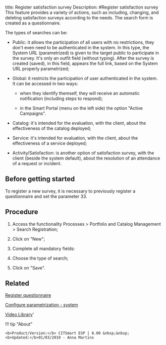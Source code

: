 title: Register satisfaction survey
Description: 
#Register satisfaction survey
This feature provides a variety of actions, such as including, changing, and deleting satisfaction surveys according to the needs.
The search form is created as a questionnaire.

The types of searches can be:

-   Public: it allows the participation of all users with no restrictions,
    they don't even need to be authenticated in the system. In this type, the
    System URL (parametrized) is given to the target public to participate in
    the survey. It's only an outfit field (without typing). After the survey is
    created (saved), in this field, appears the full link, based on the System
    URL properly parametrized;

-   Global: it restricts the participation of user authenticated in the
    system. It can be accessed in two ways:

    -   when they identify themself, they will receive an automatic notification
        (including steps to respond);

    -   in the Smart Portal (menu on the left side) the option "Active
        Campaigns".

-   Catalog: it's intended for the evaluation, with the client, about the
    effectiveness of the catalog deployed;

-   Service: it's intended for evaluation, with the client, about the
    effectiveness of a service deployed;

-   Activity/Satisfaction: is another option of satisfaction survey, with
    the client (beside the system default), about the resolution of an
    attendance of a request or incident.


Before getting started
--------------------------

To register a new survey, it is necessary to previously register a questionnaire
and set the parameter 33.

Procedure
-------------

1.  Access the functionality Processes \> Portfolio and Catalog Management \>
    Search Registration;

2.  Click on "New";

3.  Complete all mandatory fields:

4.  Choose the type of search;

5.  Click on "Save".

Related
-------

[Register questionnaire](/en-us/citsmart-esp-8/platform-administration/questionnaires/questionaires-management/register-questionnaire.html)

[Configure parametrization - system](/en-us/citsmart-esp-8/platform-administration/parameters-list/configure-parametrization-system.html)


<i class='fa fa-youtube-play  fa-2x' style='color:#97ce17;vertical-align: middle;'> </i> [Video Library](https://www.youtube.com/playlist?list=PLB5qK2uzf2RPsG8HdkE7qEHB39yEI_T8y)'

!!! tip "About"

    <b>Product/Version:</b> CITSmart ESP | 8.00 &nbsp;&nbsp;
    <b>Updated:</b>01/03/2019 - Anna Martins

